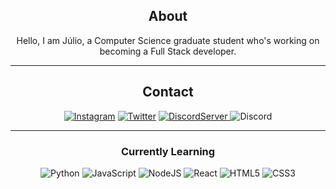 <div align="center">
  
## About
Hello, I am Júlio, a Computer Science graduate student who's working on becoming a Full Stack developer.
  
-------------------

## Contact
<a href="https://www.instagram.com/jlxmns/">![Instagram](https://img.shields.io/badge/JLXMNS-%23E4405F.svg?style=for-the-badge&logo=Instagram&logoColor=white)</a> <a href="https://twitter.com/jlxmns">![Twitter](https://img.shields.io/badge/jlxmns-%231DA1F2.svg?style=for-the-badge&logo=Twitter&logoColor=white)</a> <a href="https://discord.gg/5zdGkqkgA9">![DiscordServer](https://img.shields.io/discord/826982861760364544?label=Discord%20Server&logo=Discord&colorB=5865F2&style=for-the-badge&logoColor=white)
</a> ![Discord](https://img.shields.io/badge/jlxmns%237481-%237289DA.svg?style=for-the-badge&logo=discord&logoColor=white)
  
-------------------
  
### Currently Learning
  
![Python](https://img.shields.io/badge/python-%2314354C.svg?style=for-the-badge&logo=python&logoColor=white) ![JavaScript](https://img.shields.io/badge/javascript-%23323330.svg?style=for-the-badge&logo=javascript&logoColor=%23F7DF1E) ![NodeJS](https://img.shields.io/badge/node.js-%2343853D.svg?style=for-the-badge&logo=node.js&logoColor=white) ![React](https://img.shields.io/badge/React-61DAFB.svg?style=for-the-badge&logo=react&logoColor=white) ![HTML5](https://img.shields.io/badge/html5-%23E34F26.svg?style=for-the-badge&logo=html5&logoColor=white) ![CSS3](https://img.shields.io/badge/CSS3-1572B6.svg?style=for-the-badge&logo=css3&logoColor=white)
